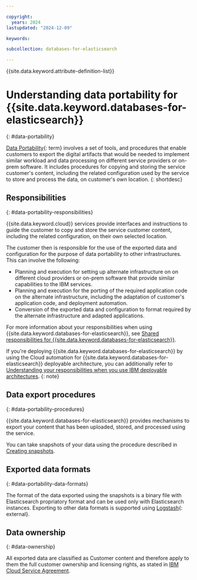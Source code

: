 ```yaml
---

copyright:
  years: 2024
lastupdated: "2024-12-09"

keywords:

subcollection: databases-for-elasticsearch

---
```


{{site.data.keyword.attribute-definition-list}}



# Understanding data portability for {{site.data.keyword.databases-for-elasticsearch}}
{: #data-portability}

[Data Portability](#x2113280){: term} involves a set of tools, and procedures that enable customers to export the digital artifacts that would be needed to implement similar workload and data processing on different service providers or on-prem software. It includes procedures for copying and storing the service customer's content, including the related configuration used by the service to store and process the data, on customer's own location.
{: shortdesc}

## Responsibilities
{: #data-portability-responsibilities}

{{site.data.keyword.cloud}} services provide interfaces and instructions to guide the customer to copy and store the service customer content, including the related configuration, on their own selected location.

The customer then is responsible for the use of the exported data and configuration for the purpose of data portability to other infrastructures. This can involve the following:

- Planning and execution for setting up alternate infrastructure on on different cloud providers or on-prem software that provide similar capabilities to the IBM services.
- Planning and execution for the porting of the required application code on the alternate infrastructure, including the adaptation of customer's application code, and deployment automation.
- Conversion of the exported data and configuration to format required by the alternate infrastructure and adapted applications.

For more information about your responsibilities when using {{site.data.keyword.databases-for-elasticsearch}}, see [Shared responsibilities for {{site.data.keyword.databases-for-elasticsearch}}](https://cloud.ibm.com/docs/databases-for-elasticsearch?topic=databases-for-elasticsearch-responsibilities-cloud-databases).


If you're deploying {{site.data.keyword.databases-for-elasticsearch}} by using the Cloud automation for {{site.data.keyword.databases-for-elasticsearch}} deployable architecture, you can additionally refer to [Understanding your responsibilities when you use IBM deployable architectures](/docs/secure-enterprise?topic=secure-enterprise-responsibilities-deployable-architectures).
{: note}


## Data export procedures
{: #data-portability-procedures}

{{site.data.keyword.databases-for-elasticsearch}} provides mechanisms to export your content that has been uploaded, stored, and processed using the service.

You can take snapshots of your data using the procedure described in [Creating snapshots](/docs/databases-for-elasticsearch?topic=databases-for-elasticsearch-esmigration-elasticsearch-snapshot-restore).

## Exported data formats
{: #data-portability-data-formats}

The format of the data exported using the snapshots is a binary file with Elasticsearch propriatory format and can be used only with Elasticsearch instances. Exporting to other data formats is supported using [Logstash](https://www.elastic.co/logstash/){: external}.

## Data ownership
{: #data-ownership}

All exported data are classified as Customer content and therefore apply to them the full customer ownership and licensing rights, as stated in [IBM Cloud Service Agreement](https://www.ibm.com/terms/?id=Z126-6304_WS).
